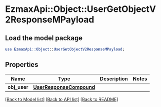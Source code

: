 # EzmaxApi::Object::UserGetObjectV2ResponseMPayload

## Load the model package
```perl
use EzmaxApi::Object::UserGetObjectV2ResponseMPayload;
```

## Properties
Name | Type | Description | Notes
------------ | ------------- | ------------- | -------------
**obj_user** | [**UserResponseCompound**](UserResponseCompound.md) |  | 

[[Back to Model list]](../README.md#documentation-for-models) [[Back to API list]](../README.md#documentation-for-api-endpoints) [[Back to README]](../README.md)


